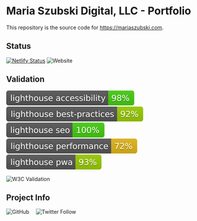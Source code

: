 # Maria Szubski Digital, LLC - Portfolio

This repository is the source code for https://mariaszubski.com.

## Status

[![Netlify Status](https://api.netlify.com/api/v1/badges/0f51e00b-7e31-44eb-b2fe-e4727a3a2324/deploy-status)](https://app.netlify.com/sites/mariaszubski/deploys)
![Website](https://img.shields.io/website?down_color=lightgrey&down_message=offline&up_color=green&up_message=online&url=https%3A%2F%2Fmariaszubski.netlify.app%2F)

## Validation

<!-- Badges generated by https://github.com/emazzotta/lighthouse-badges -->
![Lighthouse Accessibility Badge](src/images/lighthouse/lighthouse_accessibility.svg)
![Lighthouse Best Practices Badge](src/images/lighthouse/lighthouse_best-practices.svg)
![Lighthouse SEO Badge](src/images/lighthouse/lighthouse_seo.svg)
![Lighthouse Performance Badge](src/images/lighthouse/lighthouse_performance.svg)
![Lighthouse PWA Badge](src/images/lighthouse/lighthouse_pwa.svg)


![W3C Validation](https://img.shields.io/w3c-validation/default?label=validation&logo=w3c&targetUrl=https%3A%2F%2Fmariaszubski.netlify.app%2F)

## Project Info

![GitHub](https://img.shields.io/github/license/mariaszubski/mariaszubski-com?color=blue&label=code%20license)
&emsp;![Twitter Follow](https://img.shields.io/twitter/follow/mariaszubski?style=social)

